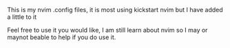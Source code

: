 This is my nvim .config files, it is most using kickstart nvim but I have added a little to it

Feel free to use it you would like, I am still learn about nvim so I may or maynot beable to help if you do use it.
